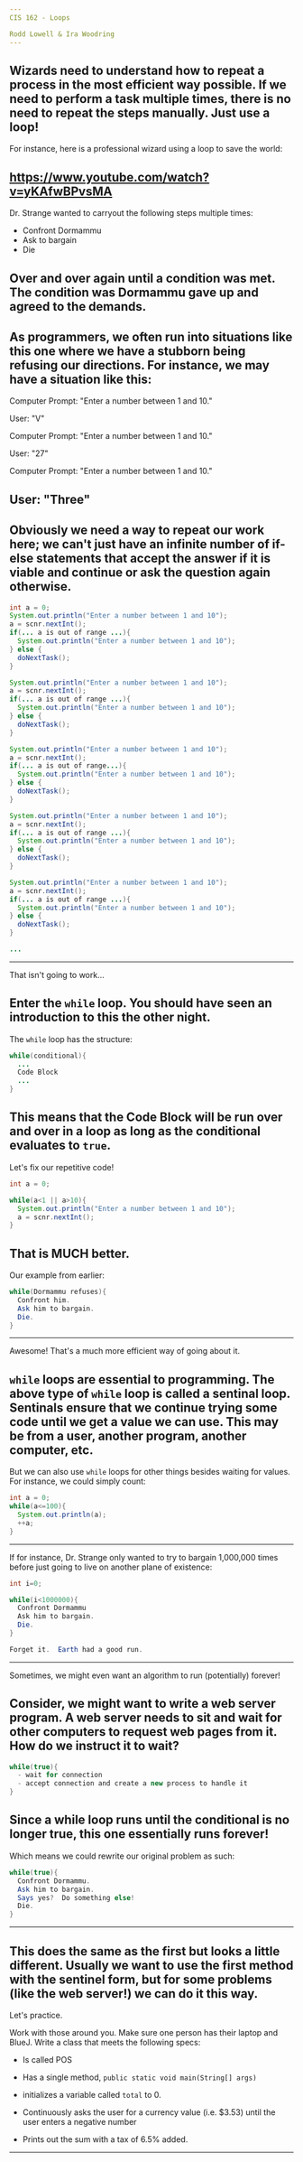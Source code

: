 ```yaml
---
CIS 162 - Loops

Rodd Lowell & Ira Woodring
---
```

Wizards need to understand how to repeat a process in the most efficient way possible.  If we need to perform a task multiple times, there is no need to repeat the steps manually.  Just use a loop!
---
For instance, here is a professional wizard using a loop to save the world:

https://www.youtube.com/watch?v=yKAfwBPvsMA
---
Dr. Strange wanted to carryout the following steps multiple times:

- Confront Dormammu
- Ask to bargain
- Die

Over and over again until a condition was met.  The condition was Dormammu gave up and agreed to the demands.
---
As programmers, we often run into situations like this one where we have a stubborn being refusing our directions.  For instance, we may have a situation like this:
---
Computer Prompt: "Enter a number between 1 and 10."

User: "V"

Computer Prompt: "Enter a number between 1 and 10."

User: "27"

Computer Prompt: "Enter a number between 1 and 10."

User: "Three"
---
Obviously we need a way to repeat our work here; we can't just have an infinite number of if-else statements that accept the answer if it is viable and continue or ask the question again otherwise.
---
```Java
int a = 0;
System.out.println("Enter a number between 1 and 10");
a = scnr.nextInt();
if(... a is out of range ...){
  System.out.println("Enter a number between 1 and 10");
} else {
  doNextTask();
}

System.out.println("Enter a number between 1 and 10");
a = scnr.nextInt();
if(... a is out of range ...){
  System.out.println("Enter a number between 1 and 10");
} else {
  doNextTask();
}

System.out.println("Enter a number between 1 and 10");
a = scnr.nextInt();
if(... a is out of range...){
  System.out.println("Enter a number between 1 and 10");
} else {
  doNextTask();
}

System.out.println("Enter a number between 1 and 10");
a = scnr.nextInt();
if(... a is out of range ...){
  System.out.println("Enter a number between 1 and 10");
} else {
  doNextTask();
}

System.out.println("Enter a number between 1 and 10");
a = scnr.nextInt();
if(... a is out of range ...){
  System.out.println("Enter a number between 1 and 10");
} else {
  doNextTask();
}

...
```
---
That isn't going to work...

Enter the ```while``` loop.  You should have seen an introduction to this the other night.
---
The ```while``` loop has the structure:

```Java
while(conditional){
  ...
  Code Block
  ...
}
```

This means that the Code Block will be run over and over in a loop as long as the conditional evaluates to ```true```.
---
Let's fix our repetitive code!

```Java
int a = 0;

while(a<1 || a>10){
  System.out.println("Enter a number between 1 and 10");
  a = scnr.nextInt();
}
```

That is MUCH better.
---
Our example from earlier:

```Java
while(Dormammu refuses){
  Confront him.
  Ask him to bargain.
  Die.
}
```
---
Awesome!  That's a much more efficient way of going about it.

```while``` loops are essential to programming.  The above type of ```while``` loop is called a **sentinal loop**.  Sentinals ensure that we continue trying some code until we get a value we can use.  This may be from a user, another program, another computer, etc.
---
But we can also use ```while``` loops for other things besides waiting for values.  For instance, we could simply count:

```Java
int a = 0;
while(a<=100){
  System.out.println(a);
  ++a;
}
```
---
If for instance, Dr. Strange only wanted to try to bargain 1,000,000 times before just going to live on another plane of existence:

```Java
int i=0;

while(i<1000000){
  Confront Dormammu
  Ask him to bargain.
  Die.
}

Forget it.  Earth had a good run.
```
---
Sometimes, we might even want an algorithm to run (potentially) forever!

Consider, we might want to write a web server program.  A web server needs to sit and wait for other computers to request web pages from it.  How do we instruct it to wait?
---
```Java
while(true){
  - wait for connection
  - accept connection and create a new process to handle it
}
```

Since a while loop runs until the conditional is no longer true, this one essentially runs forever!
---
Which means we could rewrite our original problem as such:

```Java
while(true){
  Confront Dormammu.
  Ask him to bargain.
  Says yes?  Do something else!
  Die.
}
```
---
This does the same as the first but looks a little different.  Usually we want to use the first method with the sentinel form, but for some problems (like the web server!) we can do it this way.
---
Let's practice.

Work with those around you.  Make sure one person has their laptop and BlueJ.  Write a class that meets the following specs:

- Is called POS

- Has a single method, ```public static void main(String[] args)```

- initializes a variable called ```total``` to 0.

- Continuously asks the user for a currency value (i.e. $3.53) until the user enters a negative number

- Prints out the sum with a tax of 6.5% added.
---
